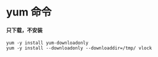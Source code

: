 # yum 命令

#### 只下载，不安装
```
yum -y install yum-downloadonly
yum -y install --downloadonly --downloaddir=/tmp/ vlock
```

